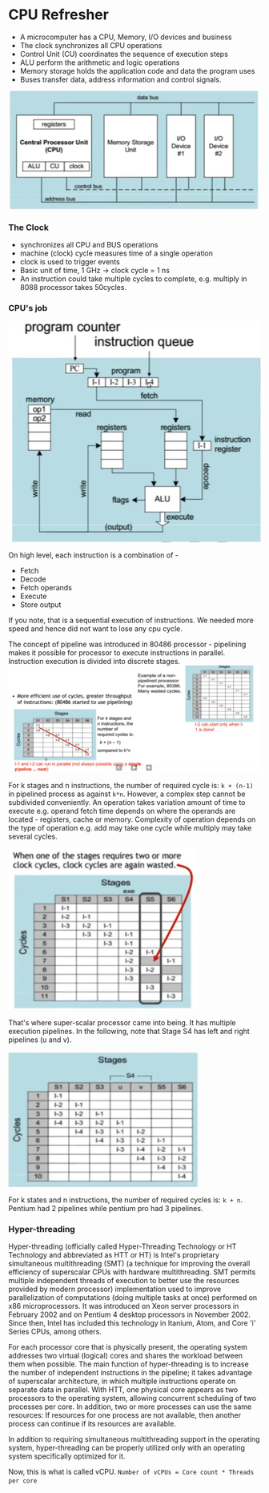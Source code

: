 # CPU Refresher

* A microcomputer has a CPU, Memory, I/O devices and business
* The clock synchronizes all CPU operations
* Control Unit (CU) coordinates the sequence of execution steps
* ALU perform the arithmetic and logic operations
* Memory storage holds the application code and data the program uses
* Buses transfer data, address information and control signals.

![CPU](images/CPU.png)

### The Clock
* synchronizes all CPU and BUS operations
* machine (clock) cycle measures time of a single operation
* clock is used to trigger events
* Basic unit of time, 1 GHz -> clock cycle = 1 ns
* An instruction could take multiple cycles to complete, e.g. multiply in 8088 processor takes 50cycles.

### CPU's job

![](images/CPU-job.png)

On high level, each instruction is a combination of -
* Fetch
* Decode
* Fetch operands
* Execute
* Store output

If you note, that is a sequential execution of instructions. We needed more speed and hence did not want to lose any cpu cycle.

The concept of pipeline was introduced in 80486 processor - pipelining makes it possible for processor to execute instructions in parallel. Instruction execution is divided into discrete stages.
![](images/cpu-pipelining-ideal.png)

For k stages and n instructions, the number of required cycle is: ```k + (n-1)``` in pipelined process as against ``k*n``. However, a complex step cannot be subdivided conveniently. An operation takes variation amount of time to execute e.g. operand fetch time depends on where the operands are located - registers, cache or memory. Complexity of operation depends on the type of operation e.g. add may take one cycle while multiply may take several cycles.

![](images/cpu-cycle-lost.png)

That's where super-scalar processor came into being. It has multiple execution pipelines. In the following, note that Stage S4 has left and right pipelines (u and v).

![](images/super-scalar-processor.png)

For k states and n instructions, the number of required cycles is: ```k + n```. Pentium had 2 pipelines while pentium pro had 3 pipelines.

### Hyper-threading
Hyper-threading (officially called Hyper-Threading Technology or HT Technology and abbreviated as HTT or HT) is Intel's proprietary simultaneous multithreading (SMT) (a technique for improving the overall efficiency of superscalar CPUs with hardware multithreading. SMT permits multiple independent threads of execution to better use the resources provided by modern processor) implementation used to improve parallelization of computations (doing multiple tasks at once) performed on x86 microprocessors. It was introduced on Xeon server processors in February 2002 and on Pentium 4 desktop processors in November 2002. Since then, Intel has included this technology in Itanium, Atom, and Core 'i' Series CPUs, among others.

For each processor core that is physically present, the operating system addresses two virtual (logical) cores and shares the workload between them when possible. The main function of hyper-threading is to increase the number of independent instructions in the pipeline; it takes advantage of superscalar architecture, in which multiple instructions operate on separate data in parallel. With HTT, one physical core appears as two processors to the operating system, allowing concurrent scheduling of two processes per core. In addition, two or more processes can use the same resources: If resources for one process are not available, then another process can continue if its resources are available.

In addition to requiring simultaneous multithreading support in the operating system, hyper-threading can be properly utilized only with an operating system specifically optimized for it.

Now, this is what is called vCPU. ```Number of vCPUs = Core count * Threads per core```
